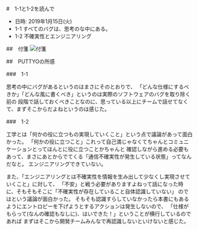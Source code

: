 #　1-1と1-2を読んで

- 日時: 2019年1月15日(火)
- 1-1 すべてのバグは、思考のな中にある。
- 1-2 不確実性とエンジニアリング

##　付箋
![付箋](https://github.com/PUTTYO/engineering-organization-theory/blob/master/Chapter1/1-1~2/IMG_0020.JPG)

##　PUTTYOの所感

###　1-1

思考の中にバグがあるというのはまさにそのとおりで、
「どんな仕様にするべきか」「どんな風に書くべき」というのは実際のソフトウェアのバグを取り除く前の
段階で話しておくべきことなのに、思っている以上にチームで話せてなくて、まずそこからだよねというのは感じた。


###　1-2

工学とは「何かの役に立つもの実現していくこと」という点で議論があって面白かった。
「何かの役に立つこと」これって自己満じゃなくてちゃんとコミュニケーションとってほんとに役に立つことかちゃんと
確認しながら進める必要もあって、まさにあとからでてくる「通信不確実性が発生している状態」ってなんだなと。
エンジニアリングできていない。

また、「エンジニアリングとは不確実性を情報を生み出して少なくし実現させていくこと」に対して、
「不安」と戦う必要がありますよねって話になった時に、そもそもそこに「不確実性が存在していること自体認識していない」
のではという議論が面白かった。
そもそも認識すらしていなかったら本書にもあるようにエントロピーを下げようとするアクションは発生しないので、
「仕様がもらって(なんの確認もなしに)、はいできた！」ということが横行しているのであれば
まずはそこから開発チームみんなで再認識しないといけないと感じた。





